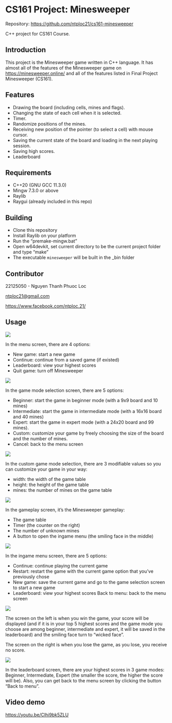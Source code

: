 # CS161 Project: Minesweeper

Repository: https://github.com/ntploc21/cs161-minesweeper

C++ project for CS161 Course.

## Introduction
This project is the Minesweeper game written in C++ language. It has almost all of the features of the Minesweeper game on https://minesweeper.online/ and all of the features listed in Final Project Minesweeper (CS161).

## Features
* Drawing the board (including cells, mines and flags).
* Changing the state of each cell when it is selected.
* Timer.
* Randomize positions of the mines.
* Receiving new position of the pointer (to select a cell) with mouse cursor.
* Saving the current state of the board and loading in the next playing session.
* Saving high scores.
* Leaderboard

## Requirements
* C++20 (GNU GCC 11.3.0)
* Mingw 7.3.0 or above
* Raylib
* Raygui (already included in this repo)

## Building
* Clone this repository
* Install Raylib on your platform
* Run the “premake-mingw.bat”
* Open w64devkit, set current directory to be the current project folder and type “make”
* The executable `minesweeper` will be built in the _bin folder

## Contributor
22125050 - Nguyen Thanh Phuoc Loc

ntploc21@gmail.com

https://www.facebook.com/ntploc.21/

## Usage

![](usage-images/menu-screen.png)

In the menu screen, there are 4 options:
* New game: start a new game
* Continue: continue from a saved game (if existed)
* Leaderboard: view your highest scores
* Quit game: turn off Minesweeper

![](usage-images/gamemode-selection.png)

In the game mode selection screen, there are 5 options:
* Beginner: start the game in beginner mode (with a 9x9 board and 10 mines)
* Intermediate: start the game in intermediate mode (with a 16x16 board and 40 mines)
* Expert: start the game in expert mode (with a 24x20 board and 99 mines).
* Custom: customize your game by freely choosing the size of the board and the number of mines.
* Cancel: back to the menu screen

![](usage-images/custom-gamemode-selection.png)

In the custom game mode selection, there are 3 modifiable values so you can customize your game in your way:
* width: the width of the game table
* height: the height of the game table
* mines: the number of mines on the game table

![](usage-images/gameplay-screen.png)

In the gameplay screen, it’s the Minesweeper gameplay:
* The game table
* Timer (the counter on the right)
* The number of unknown mines
* A button to open the ingame menu (the smiling face in the middle)

![](usage-images/ingame-menu-screen.png)

In the ingame menu screen, there are 5 options:
* Continue: continue playing the current game
* Restart: restart the game with the current game option that you’ve previously chose
* New game: save the current game and go to the game selection screen to start a new game
* Leaderboard: view your highest scores
Back to menu: back to the menu screen

![](usage-images/winning-losing-screen.png)

The screen on the left is when you win the game, your score will be displayed (and if it is in your top 5 highest scores and the game mode you choose are among beginner, intermediate and expert, it will be saved in the leaderboard) and the smiling face turn to “wicked face”.

The screen on the right is when you lose the game, as you lose, you receive no score.

![](usage-images/leaderboard-screen.png)

In the leaderboard screen, there are your highest scores in 3 game modes: Beginner, Intermediate, Expert (the smaller the score, the higher the score will be). Also, you can get back to the menu screen by clicking the button “Back to menu”.

## Video demo
https://youtu.be/Clhi9bk5ZLU

